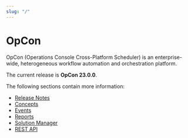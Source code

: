 ```yaml
---
slug: "/"
---
```


# OpCon

OpCon (Operations Console Cross-Platform Scheduler) is an enterprise-wide, heterogeneous workflow automation and orchestration platform.

The current release is **OpCon 23.0.0**.

The following sections contain more information:

- [Release Notes](./release-notes.md)
- [Concepts](./components.md)
- [Events](./events/introduction.md)
- [Reports](./reports/overview.md)
- [Solution Manager](./Files/UI/Solution-Manager/Getting-Started.md)
- [REST API](https://help.smatechnologies.com/opcon/core/api/23-0.html)
